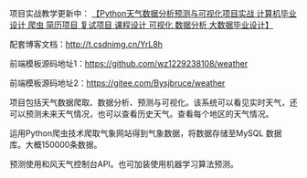 项目实战教学更新中： [【Python天气数据分析预测与可视化项目实战 计算机毕业设计 爬虫 简历项目 复试项目 课程设计 可视化 数据分析 大数据毕业设计】](https://www.bilibili.com/video/BV1Dx4y1B771/?share_source=copy_web&vd_source=50437883d1d850e81be98d60c08a0bde
)

配套博客文档：http://t.csdnimg.cn/YrL8h

前端模板源码地址1：https://github.com/wz1229238108/weather

前端模板源码地址2：https://gitee.com/Bysjbruce/weather

项目包括天气数据爬取、数据分析、预测与可视化。该系统可以看见实时天气，还可以预测未来天气情况，也可以查看历史天气。查看每个地区的天气情况。

运用Python爬虫技术爬取气象网站得到气象数据，将数据存储至MySQL 数据库。大概150000条数据。

预测使用和风天气控制台API。也可加装使用机器学习算法预测。
